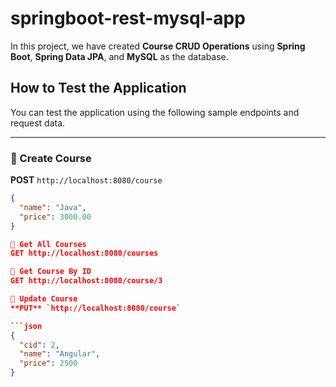 # springboot-rest-mysql-app

In this project, we have created **Course CRUD Operations** using **Spring Boot**, **Spring Data JPA**, and **MySQL** as the database.

## How to Test the Application

You can test the application using the following sample endpoints and request data.

---

### 🔹 Create Course

**POST** `http://localhost:8080/course`

```json
{
  "name": "Java",
  "price": 3000.00
}

🔹 Get All Courses
GET http://localhost:8080/courses

🔹 Get Course By ID
GET http://localhost:8080/course/3

🔹 Update Course
**PUT** `http://localhost:8080/course`

```json
{
  "cid": 2,
  "name": "Angular",
  "price": 2500
}
